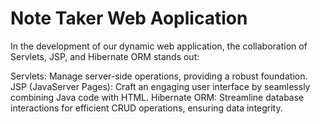 # Note Taker Web Aoplication
In the development of our dynamic web application, the collaboration of Servlets, JSP, and Hibernate ORM stands out:

Servlets:
Manage server-side operations, providing a robust foundation.
JSP (JavaServer Pages):
Craft an engaging user interface by seamlessly combining Java code with HTML.
Hibernate ORM:
Streamline database interactions for efficient CRUD operations, ensuring data integrity.
